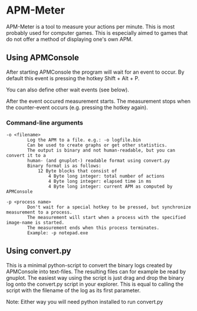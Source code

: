 ﻿APM-Meter
=========
APM-Meter is a tool to measure your actions per minute. This is most probably used for computer games.
This is especially aimed to games that do not offer a method of displaying one's own APM.

Using APMConsole
----------------
After starting APMConsole the program will wait for an event to occur.
By default this event is pressing the hotkey Shift + Alt + P.

You can also define other wait events (see below).

After the event occured measurement starts.
The measurement stops when the counter-event occurs (e.g. pressing the hotkey again).

### Command-line arguments
	-o <filename>
			Log the APM to a file. e.g.: -o logfile.bin
			Can be used to create graphs or get other statistics.
			The output is binary and not human-readable, but you can convert it to a
			human- (and gnuplot-) readable format using convert.py
			Binary format is as follows:
				12 Byte blocks that consist of
					4 Byte long integer: total number of actions
					4 Byte long integer: elapsed time in ms
					4 Byte long integer: current APM as computed by APMConsole

	-p <process name>
			Don't wait for a special hotkey to be pressed, but synchronize measurement to a process.
			The measurement will start when a process with the specified image-name is started.
			The measurement ends when this process terminates.
			Example: -p notepad.exe

Using convert.py
----------------
This is a minimal python-script to convert the binary logs created by APMConsole into text-files.
The resulting files can for example be read by gnuplot.
The easiest way using the script is just drag and drop the binary log onto the convert.py script in your explorer.
This is equal to calling the script with the filename of the log as its first parameter.

Note: Either way you will need python installed to run convert.py